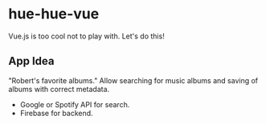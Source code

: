 # hue-hue-vue
Vue.js is too cool not to play with. Let's do this!

## App Idea
"Robert's favorite albums." Allow searching for music albums and saving of albums with correct metadata.

- Google or Spotify API for search.
- Firebase for backend.